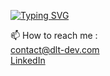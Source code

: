 [![Typing SVG](https://readme-typing-svg.herokuapp.com?font=roboto&size=25&duration=6500&pause=1000&color=C78D80&center=true&vCenter=true&multiline=true&width=700&height=140&lines=%F0%9F%91%8B+Hi+I'm+Melvin+alias+MedDev83;%F0%9F%91%A8%E2%80%8D%F0%9F%92%BB+I+work+as+a+Software+Engineer;%F0%9F%94%A7+My+skills+%F0%9F%94%A7;%F0%9F%91%81%EF%B8%8F+Java%2C+SpringBoot%2C+Angular%2C+Tailwind%2C+PHP%2C+MySQL%2C+JS)](https://dlt-dev.com)

📫 How to reach me :</br>
      <a href="mailto:contact@dlt-dev.com">contact@dlt-dev.com</a></br>
      <a href="www.linkedin.com/in/melvindolet">LinkedIn</a>

<!---
MedDev83/MedDev83 is a ✨ special ✨ repository because its `README.md` (this file) appears on your GitHub profile.
You can click the Preview link to take a look at your changes.
--->
